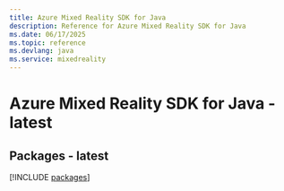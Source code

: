 ```yaml
---
title: Azure Mixed Reality SDK for Java
description: Reference for Azure Mixed Reality SDK for Java
ms.date: 06/17/2025
ms.topic: reference
ms.devlang: java
ms.service: mixedreality
---
```

# Azure Mixed Reality SDK for Java - latest
## Packages - latest
[!INCLUDE [packages](mixed-reality-index.md)]